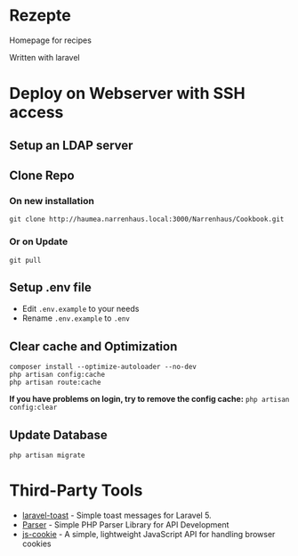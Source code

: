# Rezepte

Homepage for recipes

Written with laravel

# Deploy on Webserver with SSH access

## Setup an LDAP server

## Clone Repo

### On new installation
```
git clone http://haumea.narrenhaus.local:3000/Narrenhaus/Cookbook.git
```

### Or on Update
```
git pull
```

## Setup .env file
- Edit `.env.example` to your needs
- Rename `.env.example` to `.env`

## Clear cache and Optimization
```
composer install --optimize-autoloader --no-dev
php artisan config:cache
php artisan route:cache
```

**If you have problems on login, try to remove the config cache:**
`php artisan config:clear`

## Update Database
```
php artisan migrate
```

# Third-Party Tools
- [laravel-toast](https://github.com/Grimthorr/laravel-toast.git) - Simple toast messages for Laravel 5.
- [Parser](https://github.com/nathanmac/Parser.git) - Simple PHP Parser Library for API Development
- [js-cookie](https://github.com/js-cookie/js-cookie) - A simple, lightweight JavaScript API for handling browser cookies
